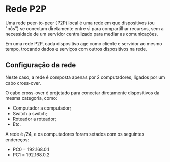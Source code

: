 # Rede P2P

Uma rede peer-to-peer (P2P) local é uma rede em que dispositivos (ou "nós") se conectam diretamente entre si para compartilhar recursos, sem a necessidade de um servidor centralizado para mediar as comunicações.

Em uma rede P2P, cada dispositivo age como cliente e servidor ao mesmo tempo, trocando dados e serviços com outros dispositivos na rede.

## Configuração da rede

Neste caso, a rede é composta apenas por 2 computadores, ligados por um cabo cross-over.

O cabo cross-over é projetado para conectar diretamente dispositivos da mesma categoria, como:

- Computador a computador;
- Switch a switch;
- Roteador a roteador;
- Etc.

A rede é /24, e os computadores foram setados com os seguintes endereços:

- PC0 = 192.168.0.1
- PC1 = 192.168.0.2

